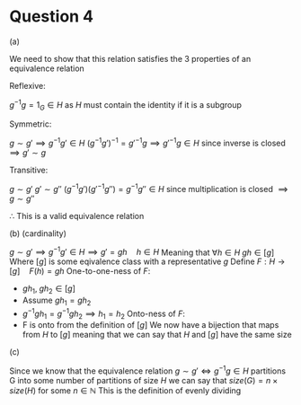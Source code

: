 # Question 4

(a)

We need to show that this relation satisfies the 3 properties of an equivalence relation

Reflexive:

$g^{-1}g = 1_G \in H$ as $H$ must contain the identity if it is a subgroup

Symmetric:

$g \sim g' \implies g^{-1}g' \in H$
$(g^{-1}g')^{-1} = g{'}^{-1}g \implies g{'}^{-1}g \in H$ since inverse is closed
$\implies g' \sim g$

Transitive:

$g \sim g'$
$g' \sim g''$
$(g^{-1}g')(g{'}^{-1}g'') = g^{-1}g'' \in H$ since multiplication is closed
$\implies g \sim g''$

$\therefore$ This is a valid equivalence relation

(b) (cardinality)

$g \sim g' \implies g^{-1}g' \in H \implies g' = gh \quad h \in H$
Meaning that 
$\forall h \in H \; gh \in [g] \quad \text{ Where } [g] \text{ is some eqivalence class with a representative } g$
Define $F : H \rightarrow [g] \quad F(h) = gh$
One-to-one-ness of $F$:
- $gh_1, \; gh_2 \in [g]$
- Assume $gh_1 = gh_2$
- $g^{-1}gh_1 = g^{-1}gh_2 \implies h_1 = h_2$
Onto-ness of $F$:
- F is onto from the definition of $[g]$
We now have a bijection that maps from $H$ to $[g]$ meaning that we can say that $H$ and $[g]$ have the same size

(c)

Since we know that the equivalence relation $g \sim g' \iff g^{-1}g \in H$ partitions G into some number of partitions of size $H$ we can say that $size(G) = n \times size(H) \text{ for some } n \in \mathbb{N}$
This is the definition of evenly dividing